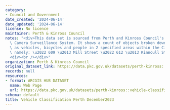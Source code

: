 ```yaml
---
category:
- Council and Government
date_created: '2024-06-14'
date_updated: '2024-06-14'
license: No licence
maintainer: Perth & Kinross Council
notes: "<div>This data set is sourced from Perth and Kinross Council's Public Space\
  \ Camera Surveillance System. It shows a count of objects broken down by algorithm\
  \ as vehicles, bicycles and people in 2 specified areas within the City Centre,\
  \ namely: \u2022 609 \u2013 Mill Street \u2022 612 \u2013 Kinnoull St/ High St.</div>\n\
  <div><br /></div>"
organization: Perth & Kinross Council
original_dataset_link: https://data.pkc.gov.uk/datasets/perth-kinross::vehicle-classification-perth-december2023
records: null
resources:
- format: ARCGIS HUB DATASET
  name: Web Page
  url: https://data.pkc.gov.uk/datasets/perth-kinross::vehicle-classification-perth-december2023
schema: default
title: Vehicle Classification Perth December2023
---
```

